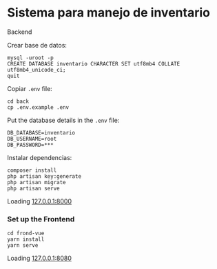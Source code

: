 # Sistema para manejo  de inventario 

Backend

Crear base de datos:

    mysql -uroot -p
    CREATE DATABASE inventario CHARACTER SET utf8mb4 COLLATE utf8mb4_unicode_ci;
    quit


Copiar `.env` file:


    cd back
    cp .env.example .env


Put the database details in the `.env` file:


    DB_DATABASE=inventario
    DB_USERNAME=root
    DB_PASSWORD=***


Instalar dependencias:

    composer install
    php artisan key:generate
    php artisan migrate
    php artisan serve


Loading [127.0.0.1:8000](127.0.0.1:8000)

### Set up the Frontend

    cd frond-vue
    yarn install
    yarn serve


Loading [127.0.0.1:8080](127.0.0.1:8080) 

